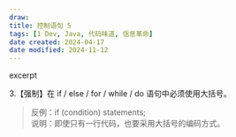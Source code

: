 ```yaml
---
draw:
title: 控制语句 5
tags: [1 Dev, Java, 代码味道, 信息革命]
date created: 2024-04-17
date modified: 2024-11-12
---
```


excerpt

<!-- more -->

3.【强制】在 if / else / for / while / do 语句中必须使用大括号。

> 反例：if (condition) statements;  
  说明：即使只有一行代码，也要采用大括号的编码方式。
